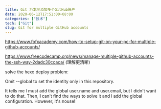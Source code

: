 ```yaml
---
title: Git 为本地添加多个GitHub账户
date: 2020-06-12T17:51:00+08:00
categories: ["技术"]
tech: ["Git"]
slug: Git for multiple GitHub accounts
---
```


https://www.fofxacademy.com/how-to-setup-git-on-your-pc-for-multiple-github-accounts/

https://www.freecodecamp.org/news/manage-multiple-github-accounts-the-ssh-way-2dadc30ccaca/ (理解更清晰)

solve the hexo deploy problem:

Omit --global to set the identity only in this repository.

It tells me I must add the global user.name and user.email, but I didn't want to do that. Then, I can't find the ways to solve it and I add the global configuration. However, it's nouse!

